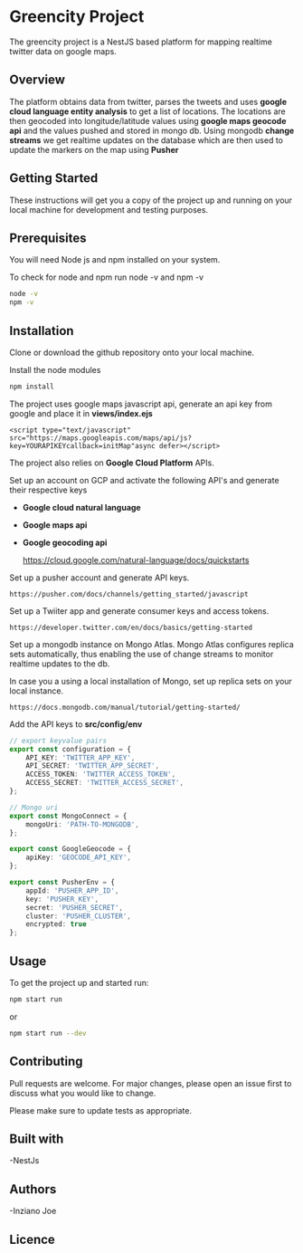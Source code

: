 # Greencity Project

The greencity project is a NestJS based platform for mapping realtime twitter data on google maps.

## Overview

The platform obtains data from twitter, parses the tweets and uses **google cloud language entity analysis** to get a list of locations.
The locations are then geocoded into longitude/latitude values using **google maps geocode api** and the values pushed and stored in mongo db.
Using mongodb **change streams** we get realtime updates on the database which are then used to update the markers on the map using **Pusher**

## Getting Started

These instructions will get you a copy of the project up and running on your local machine for development and testing purposes.

## Prerequisites

You will need Node js and npm installed on your system.

To check for node and npm run node -v and npm -v
```bash
node -v
npm -v
```

## Installation

Clone or download the github repository onto your local machine.

Install the node modules
```bash
npm install 
```
The project uses google maps javascript api, generate an api key from google and place it in **views/index.ejs**

    <script type="text/javascript" src="https://maps.googleapis.com/maps/api/js?key=YOURAPIKEYcallback=initMap"async defer></script>

The project also relies on **Google Cloud Platform** APIs. 

Set up an account on GCP and activate the following API's and generate their respective keys

- **Google cloud natural language**
- **Google maps api**
- **Google geocoding api**

    https://cloud.google.com/natural-language/docs/quickstarts

Set up a pusher account and generate API keys.

    https://pusher.com/docs/channels/getting_started/javascript

Set up a Twiiter app and generate consumer keys and access tokens.

    https://developer.twitter.com/en/docs/basics/getting-started

Set up a mongodb instance on Mongo Atlas. Mongo Atlas configures replica sets automatically, thus enabling the use of change streams to monitor realtime updates to the db.

In case you a using a local installation of Mongo, set up replica sets on your local instance.

    https://docs.mongodb.com/manual/tutorial/getting-started/

Add the API keys to **src/config/env**

```typescript
// export keyvalue pairs
export const configuration = {
    API_KEY: 'TWITTER_APP_KEY',
    API_SECRET: 'TWITTER_APP_SECRET',
    ACCESS_TOKEN: 'TWITTER_ACCESS_TOKEN',
    ACCESS_SECRET: 'TWITTER_ACCESS_SECRET',
};

// Mongo uri
export const MongoConnect = {
    mongoUri: 'PATH-TO-MONGODB',
};

export const GoogleGeocode = {
    apiKey: 'GEOCODE_API_KEY',
};

export const PusherEnv = {
    appId: 'PUSHER_APP_ID',
    key: 'PUSHER_KEY',
    secret: 'PUSHER_SECRET',
    cluster: 'PUSHER_CLUSTER',
    encrypted: true
};
```

## Usage

To get the project up and started run:

```bash
npm start run
```
or

```bash
npm start run --dev
```
## Contributing

Pull requests are welcome. For major changes, please open an issue first to discuss what you would like to change.

Please make sure to update tests as appropriate.

## Built with

-NestJs

## Authors

-Inziano Joe

## Licence